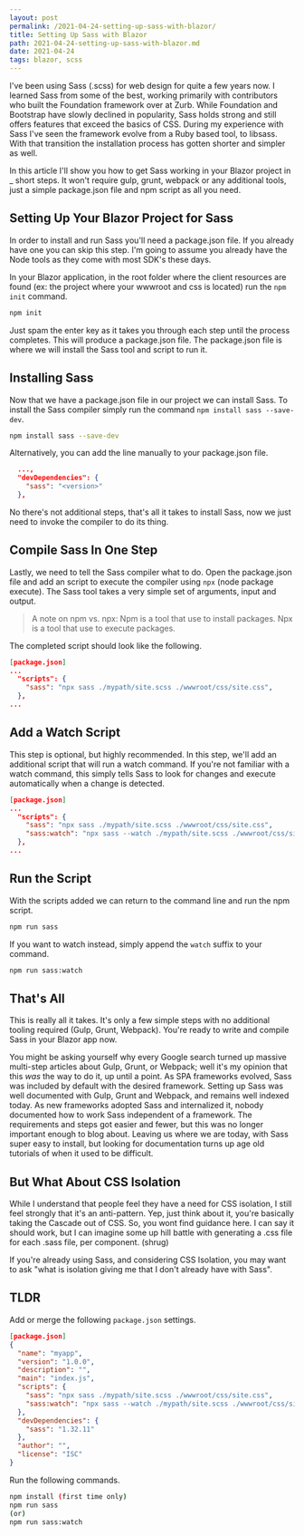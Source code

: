 ```yaml
---
layout: post
permalink: /2021-04-24-setting-up-sass-with-blazor/
title: Setting Up Sass with Blazor
path: 2021-04-24-setting-up-sass-with-blazor.md
date: 2021-04-24
tags: blazor, scss
---
```


I've been using Sass (.scss) for web design for quite a few years now. I learned Sass from some of the best, working primarily with contributors who built the Foundation framework over at Zurb. While Foundation and Bootstrap have slowly declined in popularity, Sass holds strong and still offers features that exceed the basics of CSS. During my experience with Sass I've seen the framework evolve from a Ruby based tool, to libsass. With that transition the installation process has gotten shorter and simpler as well.

In this article I'll show you how to get Sass working in your Blazor project in _ short steps. It won't require gulp, grunt, webpack or any additional tools, just a simple package.json file and npm script as all you need.

## Setting Up Your Blazor Project for Sass

In order to install and run Sass you'll need a package.json file. If you already have one you can skip this step. I'm going to assume you already have the Node tools as they come with most SDK's these days.

In your Blazor application, in the root folder where the client resources are found (ex: the project where your wwwroot and css is located) run the `npm init` command.

```bash
npm init
```

Just spam the enter key as it takes you through each step until the process completes. This will produce a package.json file. The package.json file is where we will install the Sass tool and script to run it.

## Installing Sass

Now that we have a package.json file in our project we can install Sass. To install the Sass compiler simply run the command `npm install sass --save-dev`.

```bash
npm install sass --save-dev
```

Alternatively, you can add the line manually to your package.json file.

```json
  ...,
  "devDependencies": {
    "sass": "<version>"
  },
```

No there's not additional steps, that's all it takes to install Sass, now we just need to invoke the compiler to do its thing.

## Compile Sass In One Step

Lastly, we need to tell the Sass compiler what to do. Open the package.json file and add an script to execute the compiler using `npx` (node package execute). The Sass tool takes a very simple set of arguments, input and output.

> A note on npm vs. npx: Npm is a tool that use to install packages. Npx is a tool that use to execute packages.

The completed script should look like the following.

```json
[package.json]
...
  "scripts": {
    "sass": "npx sass ./mypath/site.scss ./wwwroot/css/site.css",
  },
...
```

## Add a Watch Script

This step is optional, but highly recommended. In this step, we'll add an additional script that will run a watch command. If you're not familiar with a watch command, this simply tells Sass to look for changes and execute automatically when a change is detected.

```json
[package.json]
...
  "scripts": {
    "sass": "npx sass ./mypath/site.scss ./wwwroot/css/site.css",
    "sass:watch": "npx sass --watch ./mypath/site.scss ./wwwroot/css/site.css"
  },
...
```

## Run the Script

With the scripts added we can return to the command line and run the npm script.

```bash
npm run sass
```

If you want to watch instead, simply append the `watch` suffix to your command.

```bash
npm run sass:watch
```

## That's All

This is really all it takes. It's only a few simple steps with no additional tooling required (Gulp, Grunt, Webpack). You're ready to write and compile Sass in your Blazor app now.

You might be asking yourself why every Google search turned up massive multi-step articles about Gulp, Grunt, or Webpack; well it's my opinion that this *was* the way to do it, up until a point. As SPA frameworks evolved, Sass was included by default with the desired framework. Setting up Sass was well documented with Gulp, Grunt and Webpack, and remains well indexed today. As new frameworks adopted Sass and internalized it, nobody documented how to work Sass independent of a framework. The requirements and steps got easier and fewer, but this was no longer important enough to blog about. Leaving us where we are today, with Sass super easy to install, but looking for documentation turns up age old tutorials of when it used to be difficult.

## But What About CSS Isolation

While I understand that people feel they have a need for CSS isolation, I still feel strongly that it's an anti-pattern. Yep, just think about it, you're basically taking the Cascade out of CSS. So, you wont find guidance here. I can say it should work, but I can imagine some up hill battle with generating a .css file for each .sass file, per component. (shrug)

If you're already using Sass, and considering CSS Isolation, you may want to ask "what is isolation giving me that I don't already have with Sass".

## TLDR

Add or merge the following `package.json` settings.

```json
[package.json]
{
  "name": "myapp",
  "version": "1.0.0",
  "description": "",
  "main": "index.js",
  "scripts": {
    "sass": "npx sass ./mypath/site.scss ./wwwroot/css/site.css",
    "sass:watch": "npx sass --watch ./mypath/site.scss ./wwwroot/css/site.css"
  },
  "devDependencies": {
    "sass": "1.32.11"
  },
  "author": "",
  "license": "ISC"
}
```

Run the following commands.

```bash
npm install (first time only)
npm run sass
(or)
npm run sass:watch
```